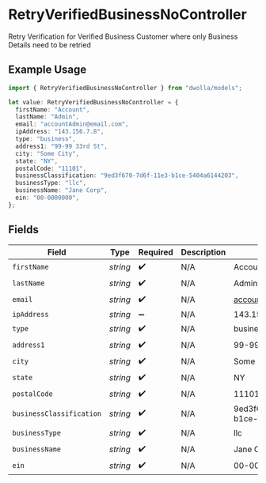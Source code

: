 # RetryVerifiedBusinessNoController

Retry Verification for Verified Business Customer where only Business Details need to be retried

## Example Usage

```typescript
import { RetryVerifiedBusinessNoController } from "dwolla/models";

let value: RetryVerifiedBusinessNoController = {
  firstName: "Account",
  lastName: "Admin",
  email: "accountAdmin@email.com",
  ipAddress: "143.156.7.8",
  type: "business",
  address1: "99-99 33rd St",
  city: "Some City",
  state: "NY",
  postalCode: "11101",
  businessClassification: "9ed3f670-7d6f-11e3-b1ce-5404a6144203",
  businessType: "llc",
  businessName: "Jane Corp",
  ein: "00-0000000",
};
```

## Fields

| Field                                | Type                                 | Required                             | Description                          | Example                              |
| ------------------------------------ | ------------------------------------ | ------------------------------------ | ------------------------------------ | ------------------------------------ |
| `firstName`                          | *string*                             | :heavy_check_mark:                   | N/A                                  | Account                              |
| `lastName`                           | *string*                             | :heavy_check_mark:                   | N/A                                  | Admin                                |
| `email`                              | *string*                             | :heavy_check_mark:                   | N/A                                  | accountAdmin@email.com               |
| `ipAddress`                          | *string*                             | :heavy_minus_sign:                   | N/A                                  | 143.156.7.8                          |
| `type`                               | *string*                             | :heavy_check_mark:                   | N/A                                  | business                             |
| `address1`                           | *string*                             | :heavy_check_mark:                   | N/A                                  | 99-99 33rd St                        |
| `city`                               | *string*                             | :heavy_check_mark:                   | N/A                                  | Some City                            |
| `state`                              | *string*                             | :heavy_check_mark:                   | N/A                                  | NY                                   |
| `postalCode`                         | *string*                             | :heavy_check_mark:                   | N/A                                  | 11101                                |
| `businessClassification`             | *string*                             | :heavy_check_mark:                   | N/A                                  | 9ed3f670-7d6f-11e3-b1ce-5404a6144203 |
| `businessType`                       | *string*                             | :heavy_check_mark:                   | N/A                                  | llc                                  |
| `businessName`                       | *string*                             | :heavy_check_mark:                   | N/A                                  | Jane Corp                            |
| `ein`                                | *string*                             | :heavy_check_mark:                   | N/A                                  | 00-0000000                           |